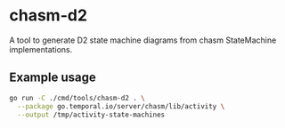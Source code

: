 # chasm-d2

A tool to generate D2 state machine diagrams from chasm StateMachine implementations.

## Example usage

```bash
go run -C ./cmd/tools/chasm-d2 . \
  --package go.temporal.io/server/chasm/lib/activity \
  --output /tmp/activity-state-machines
```
